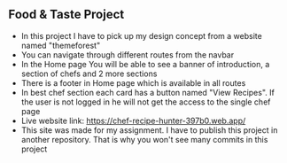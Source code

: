 ## Food & Taste Project
* In this project I have to pick up my design concept from a website named "themeforest"
* You can navigate through different routes from the navbar 
* In the Home page You will be able to see a banner of introduction, a section of chefs and 2 more sections
* There is a footer in Home page which is available in all routes
* In best chef section each card has a button named "View Recipes". If the user is not logged in he will not get the access to the single chef page
* Live website link: https://chef-recipe-hunter-397b0.web.app/
* This site was made for my assignment. I have to publish this project in another repository. That is why you won't see many commits in this project